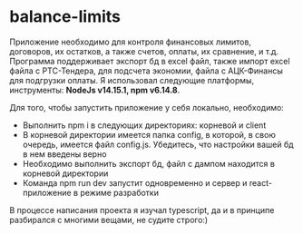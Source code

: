 # balance-limits
Приложение необходимо для контроля финансовых лимитов, договоров, их остатков, а также счетов, оплаты, их сравнение, и т.д. Программа поддерживает экспорт бд в excel файл, 
также импорт excel файла с РТС-Тендера, для подсчета экономии, файла с АЦК-Финансы для подгрузки оплаты. Я использовал следующие платформы, инструменты: <strong>NodeJs v14.15.1, 
npm v6.14.8</strong>. 


Для того, чтобы запустить приложение у себя локально, необходимо:
 - Выполнить npm i в следующих директориях: корневой и client
 - В корневой директории имеется папка config, в которой, в свою очередь, имеется файл config.js. Убедитесь, что настройки вашей бд в нем введены верно
 - Необходимо выполнить экспорт бд, файл с дампом находится в корневой директории
 - Команда npm run dev запустит одновременно и сервер и react-приложение в режиме разработки
 
 
 В процессе написания проекта я изучал typescript, да и в принципе разбирался с многими вещами, не судите строго:)
